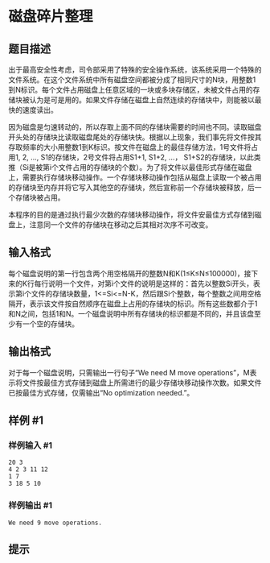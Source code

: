 # 磁盘碎片整理

## 题目描述

出于最高安全性考虑，司令部采用了特殊的安全操作系统，该系统采用一个特殊的文件系统。在这个文件系统中所有磁盘空间都被分成了相同尺寸的N块，用整数1到N标识。每个文件占用磁盘上任意区域的一块或多块存储区，未被文件占用的存储块被认为是可是用的。如果文件存储在磁盘上自然连续的存储块中，则能被以最快的速度读出。

因为磁盘是匀速转动的，所以存取上面不同的存储块需要的时间也不同。读取磁盘开头处的存储块比读取磁盘尾处的存储块快。根据以上现象，我们事先将文件按其存取频率的大小用整数1到K标识。按文件在磁盘上的最佳存储方法，1号文件将占用1, 2, …, S1的存储块，2号文件将占用S1+1, S1+2, …， S1+S2的存储块，以此类推（Si是被第i个文件占用的存储块的个数）。为了将文件以最佳形式存储在磁盘上，需要执行存储块移动操作。一个存储块移动操作包括从磁盘上读取一个被占用的存储块至内存并将它写入其他空的存储块，然后宣称前一个存储块被释放，后一个存储块被占用。

本程序的目的是通过执行最少次数的存储块移动操作，将文件安最佳方式存储到磁盘上，注意同一个文件的存储块在移动之后其相对次序不可改变。


## 输入格式

每个磁盘说明的第一行包含两个用空格隔开的整数N和K(1≤K≤N≤100000)，接下来的K行每行说明一个文件，对第i个文件的说明是这样的：首先以整数Si开头，表示第i个文件的存储块数量，1<=Si<=N-K，然后跟Si个整数，每个整数之间用空格隔开，表示该文件按自然顺序在磁盘上占用的存储块的标识。所有这些数都介于1和N之间，包括1和N。一个磁盘说明中所有存储块的标识都是不同的，并且该盘至少有一个空的存储块。


## 输出格式

对于每一个磁盘说明，只需输出一行句子“We need M move operations”，M表示将文件按最佳方式存储到磁盘上所需进行的最少存储块移动操作次数。如果文件已按最佳方式存储，仅需输出“No optimization needed.”。


## 样例 #1

### 样例输入 #1
```
20 3
4 2 3 11 12
1 7
3 18 5 10
```

### 样例输出 #1

```
We need 9 move operations.
```

## 提示


